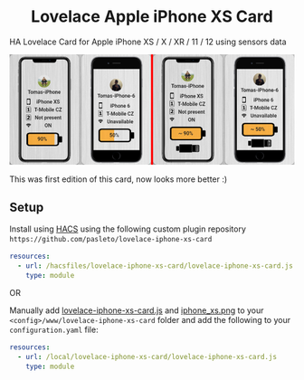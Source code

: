 <h1 align="center">
    Lovelace Apple iPhone XS Card
</h1>

HA Lovelace Card for Apple iPhone XS / X / XR / 11 / 12 using sensors data


<p align="center">
    <img src="https://raw.githubusercontent.com/pasleto/lovelace-iphone-xs-card/master/example/card_example.png" alt="Example"/>
</p>
This was first edition of this card, now looks more better :)

## Setup

Install using [HACS][hacs] using the following custom plugin repository ```https://github.com/pasleto/lovelace-iphone-xs-card```
```yaml
resources:
  - url: /hacsfiles/lovelace-iphone-xs-card/lovelace-iphone-xs-card.js
    type: module
```

OR 

Manually add [lovelace-iphone-xs-card.js] and [iphone_xs.png]
to your `<config>/www/lovelace-iphone-xs-card` folder and add the following to your `configuration.yaml` file:
```yaml
resources:
  - url: /local/lovelace-iphone-xs-card/lovelace-iphone-xs-card.js
    type: module
```


[hacs]: https://github.com/custom-components/hacs
[lovelace-iphone-xs-card.js]: https://raw.githubusercontent.com/pasleto/lovelace-iphone-xs-card/master/dist/lovelace-iphone-xs-card.js
[iphone_xs.png]: https://raw.githubusercontent.com/pasleto/lovelace-iphone-xs-card/master/dist/iphone_xs.png
